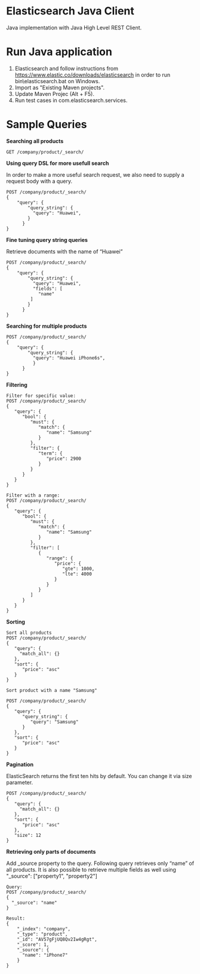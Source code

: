 # Elasticsearch Java Client 
Java implementation with Java High Level REST Client.

# Run Java application
1. Elasticsearch and follow instructions from https://www.elastic.co/downloads/elasticsearch in order to run bin\elasticsearch.bat on Windows.
2. Import as "Existing Maven projects".
3. Update Maven Projec (Alt + F5).
4. Run test cases in com.elasticsearch.services.

# Sample Queries

**Searching all products**

```
GET /company/product/_search/
```

**Using query DSL for more usefull search**

In order to make a more useful search request, we also need to supply a request body with a query.

```
POST /company/product/_search/
{
    "query": {
        "query_string": {
          "query": "Huawei", 
        }
      }
}
```
**Fine tuning query string queries**

Retrieve documents with the name of “Huawei”
```
POST /company/product/_search/
{
    "query": {
        "query_string": {
          "query": "Huawei", 
          "fields": [
            "name"
         ]
        }
      }
}
```
**Searching for multiple products**

```
POST /company/product/_search/
{
    "query": {
        "query_string": {
          "query": "Huawei iPhone6s",
          }
      }
}
```
**Filtering**

```
Filter for specific value:
POST /company/product/_search/
{
   "query": {
      "bool": {
         "must": {
            "match": {
               "name": "Samsung"
            }
         },
         "filter": {
            "term": {
               "price": 2900
            }
         }
      }
   }
}

Filter with a range:
POST /company/product/_search/
{
   "query": {
      "bool": {
         "must": {
            "match": {
               "name": "Samsung"
            }
         },
         "filter": [
            {
               "range": {
                  "price": {
                     "gte": 1000,
                     "lte": 4000
                  }
               }
            }
         ]
      }
   }
}
```
**Sorting**

```
Sort all products
POST /company/product/_search/
{
   "query": {
     "match_all": {}
   },
   "sort": {
      "price": "asc"
   }
}

Sort product with a name "Samsung"

POST /company/product/_search/
{
   "query": {
      "query_string": {
         "query": "Samsung"
      }
   },
   "sort": {
      "price": "asc"
   }
}
```

**Pagination**

ElasticSearch returns the first ten hits by default. You can change it via size parameter.
```
POST /company/product/_search/
{
   "query": {
     "match_all": {}
   },
   "sort": {
      "price": "asc"
   },
   "size": 12
}
```

**Retrieving only parts of documents**

Add  _source property to the query. Following query retrieves only “name” of all products. It is also possible to retrieve multiple fields as well using "_source": ["property1", "property2"]
```
Query:
POST /company/product/_search/
{
  "_source": "name"
}

Result:
{
    "_index": "company",
    "_type": "product",
    "_id": "AV57gFjUQ8Qv2Iw4gRgt",
    "_score": 1,
    "_source": {
      "name": "iPhone7"
    }
}
```
